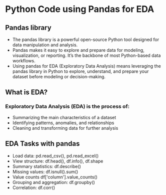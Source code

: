 # Python Code using Pandas for EDA

## Pandas library
- The pandas library is a powerful open-source Python tool designed for data manipulation and analysis.
- Pandas makes it easy to explore and prepare data for modeling, visualization, or reporting. It’s the backbone of most Python-based data workflows. 
- Using pandas for EDA (Exploratory Data Analysis) means leveraging the pandas library in Python to explore, understand, and prepare your dataset before modeling or decision-making.

## What is EDA?

### Exploratory Data Analysis (EDA) is the process of:
 - Summarizing the main characteristics of a dataset
 - Identifying patterns, anomalies, and relationships
 - Cleaning and transforming data for further analysis

## EDA Tasks with pandas

- Load data:	pd.read_csv(), pd.read_excel()
- View structure:	df.head(), df.info(), df.shape
- Summary statistics:	df.describe()
- Missing values:	df.isnull().sum()
- Value counts	df['column'].value_counts()
- Grouping and aggregation:	df.groupby()
- Correlation:	df.corr()
